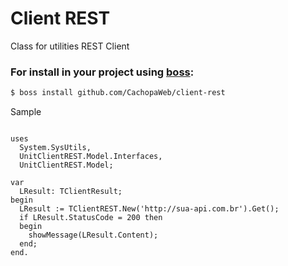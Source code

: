 # Client REST
Class for utilities REST Client

### For install in your project using [boss](https://github.com/HashLoad/boss):
``` sh
$ boss install github.com/CachopaWeb/client-rest
```

Sample 
```delphi

uses 
  System.SysUtils,
  UnitClientREST.Model.Interfaces,
  UnitClientREST.Model;

var
  LResult: TClientResult;
begin
  LResult := TClientREST.New('http://sua-api.com.br').Get();
  if LResult.StatusCode = 200 then
  begin
    showMessage(LResult.Content);
  end;
end.
```